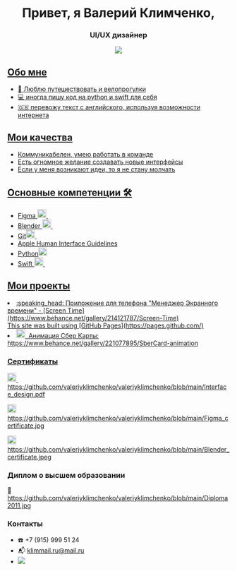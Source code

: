 <div id="header" align="center">
<h1> Привет, я Валерий Климченко, </h1>
<h3>  UI/UX дизайнер </h3>
</div>

<div id="socials" align="center">
<a href="https://t.me/valerondesign">
  <img src="https://img.shields.io/badge/telegram-blue?style=for-the-badge&logo=telegram&logoColor=white"/>
</div>


## Обо мне
- :bicyclist:	Люблю путешествовать и велопрогулки
- :computer: иногда пишу код на python и swift для себя
- :uk: перевожу текст с английского, используя возможности интернета

## Мои качества
- Коммуникабелен, умею работать в команде
- Есть огномное желание создавать новые интерфейсы
- Если у меня возникают идеи, то я не стану молчать

## Основные компетенции :hammer_and_wrench:
<ul>
<li>Figma <img src="https://cdn.jsdelivr.net/gh/devicons/devicon@latest/icons/figma/figma-original.svg" title="Figma" width="20" height="20"/>&nbsp</li>
  
<li>Blender <img src="https://cdn.jsdelivr.net/gh/devicons/devicon@latest/icons/blender/blender-original.svg" title="Blender" width="20" height="20"/>&nbsp</li>
  
<li>Git<img src="https://cdn.jsdelivr.net/gh/devicons/devicon/icons/git/git-plain.svg" title="git" width="20" height="20"/>&nbsp</li>
<li>Apple Human Interface Guidelines</li>

<li>Python<img src="https://cdn.jsdelivr.net/gh/devicons/devicon/icons/python/python-original.svg" title="python" width="20" height="20"/></li>
<li>Swift <img src="https://cdn.jsdelivr.net/gh/devicons/devicon/icons/swift/swift-original.svg" title="swift" width="20" height="20"/>&nbsp</li>
</ul>

## 
 
 ## Мои проекты
<li>:speaking_head: Приложение для телефона "Менеджер Экранного времени" - [Screen Time](https://www.behance.net/gallery/214121787/Screen-Time)</li>
This site was built using [GitHub Pages](https://pages.github.com/)
</li>
<li><img src="https://cdn.jsdelivr.net/gh/devicons/devicon@latest/icons/blender/blender-original.svg" title="Figma" width="20" height="20"/>&nbsp; Анимация Сбер Карты: https://www.behance.net/gallery/221077895/SberCard-animation</li>

 ### Сертификаты
 <img src="https://cdn.jsdelivr.net/gh/devicons/devicon@latest/icons/figma/figma-original.svg" title="Figma" width="20" height="20"/>&nbsp;
 https://github.com/valeriyklimchenko/valeriyklimchenko/blob/main/Interface_design.pdf

 <img src="https://cdn.jsdelivr.net/gh/devicons/devicon@latest/icons/figma/figma-original.svg" title="Figma" width="20" height="20"/>&nbsp;
 https://github.com/valeriyklimchenko/valeriyklimchenko/blob/main/Figma_certificate.jpg

  <img src="https://cdn.jsdelivr.net/gh/devicons/devicon@latest/icons/blender/blender-original.svg" title="Blender" width="20" height="20"/>&nbsp;
 https://github.com/valeriyklimchenko/valeriyklimchenko/blob/main/Blender_сertificate.jpeg

 

 ### Диплом о высшем образовании
 :microscope: https://github.com/valeriyklimchenko/valeriyklimchenko/blob/main/Diploma2011.jpg

### Контакты
- :phone: +7 (915) 999 51 24
- :mailbox_with_mail: <klimmail.ru@mail.ru>
- <div id="socials" align="left"> <a href="https://t.me/ValeronDesign">
    <img src="https://img.shields.io/badge/telegram-blue?style=for-the-badge&logo=telegram&logoColor=white"/> 
  </div>
